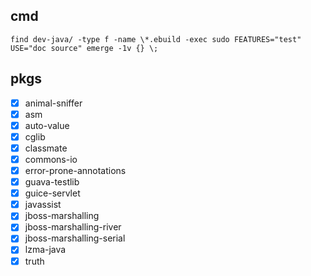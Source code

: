## cmd
```
find dev-java/ -type f -name \*.ebuild -exec sudo FEATURES="test" USE="doc source" emerge -1v {} \;
```

## pkgs
- [x] animal-sniffer
- [x] asm
- [x] auto-value
- [x] cglib
- [x] classmate
- [x] commons-io
- [x] error-prone-annotations
- [x] guava-testlib
- [x] guice-servlet
- [x] javassist
- [x] jboss-marshalling
- [x] jboss-marshalling-river
- [x] jboss-marshalling-serial
- [x] lzma-java
- [x] truth
